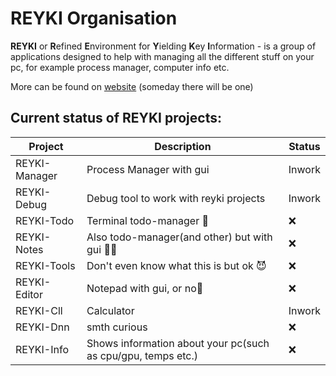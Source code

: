 # REYKI Organisation

**REYKI** or **R**efined **E**nvironment for **Y**ielding **K**ey **I**nformation - is a group of applications designed to help with managing all the different stuff on your pc, for example process manager, computer info etc.

More can be found on [website](https://www.youtube.com/watch?v=dQw4w9WgXcQ) (someday there will be one)



## Current status of REYKI projects:

| Project | Description | Status |
| ------- | ------- | ------- |
| REYKI-Manager | Process Manager with gui | Inwork |
| REYKI-Debug | Debug tool to work with reyki projects | Inwork |
| REYKI-Todo | Terminal todo-manager 🥶 | :x: |
| REYKI-Notes | Also todo-manager(and other) but with gui 🥶🥶 | :x: |
| REYKI-Tools | Don't even know what this is but ok 😈 | :x: |
| REYKI-Editor | Notepad with gui, or no🥶 | :x: |
| REYKI-Cll | Calculator | Inwork |
| REYKI-Dnn | smth curious | :x: |
| REYKI-Info| Shows information about your pc(such as cpu/gpu, temps etc.) | :x:|

